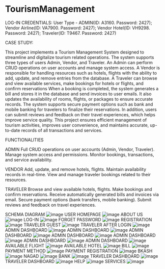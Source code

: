 # TourismManagement
LOG-IN CREDENTIALS:
User Type - ADMIN(ID: A3160. Password: 2427); Vendor Airline(ID: VA7900. Password: 2427); Vendor Hotel(ID: VH9298. Password: 2427); Traveler(ID: T9467. Password: 2427) 

CASE STUDY:

This project implements a Tourism Management System designed to streamline and digitalize tourism related operations. The system supports three types of users Admin, Vendor, and Traveler. An Admin can perform CRUD operations on user accounts and manage system access. A Vendor is responsible for handling resources such as hotels, flights with the ability to add, update, and remove entries from the database. A Traveler can browse and view available services, make bookings for hotels or flights, and confirm reservations When a booking is completed, the system generates a bill and stores it in the database and send invoices to user emails. It also updates the availability of rooms, flights, or packages to ensure accurate records. The system supports secure payment options such as bank and mobile banking for travelers to finalize their reservations. In addition, users can submit reviews and feedback on their travel experiences, which helps improve service quality. This project ensures efficient management of tourism activities, improves user convenience, and maintains accurate, up-to-date records of all transactions and services.
 
FUNCTIONALITIES

ADMIN
Full CRUD operations on user accounts (Admin, Vendor, Traveler).
Manage system access and permissions.
Monitor bookings, transactions, and service availability.

VENDOR
Add, update, and remove hotels, flights.
Maintain availability records in real-time.
View and manage traveler bookings related to their resources.

TRAVELER
Browse and view available hotels, flights.
Make bookings and confirm reservations.
Receive automatically generated bills and invoices via email.
Secure payment options (bank transfers, mobile banking).
Submit reviews and feedback on travel experiences.

SCHEMA DIAGRAM
![image](https://github.com/FaysalMahmud313/TourismManagement/blob/master/Drawing%203%20-%20Copy%20(1)%20-%20Copy%20(1).jpeg?raw=true)
USER HOMEPAGE
![image](https://github.com/FaysalMahmud313/TourismManagement/blob/master/1.png?raw=true)
ABOUT US
![image](https://github.com/FaysalMahmud313/TourismManagement/blob/master/Tourism%20About%20us%20frame.png?raw=true)
LOG-IN 
![image](https://github.com/FaysalMahmud313/TourismManagement/blob/master/3.png?raw=true)
FORGET PASSWORD
![image](https://github.com/FaysalMahmud313/TourismManagement/blob/master/4.png?raw=true)
REGISTRATION
![image](https://github.com/FaysalMahmud313/TourismManagement/blob/master/5.png?raw=true)
TRAVELER GUEST
![image](https://github.com/FaysalMahmud313/TourismManagement/blob/master/2.png?raw=true)
TRAVELER AFTER LOGIN
![image](https://github.com/FaysalMahmud313/TourismManagement/blob/master/6.png?raw=true)
ADMIN DASHBOARD
![image](https://github.com/FaysalMahmud313/TourismManagement/blob/master/7.png?raw=true)
ADMIN DASHBOARD
![image](https://github.com/FaysalMahmud313/TourismManagement/blob/master/8.png?raw=true)
ADMIN DASHBOARD
![image](https://github.com/FaysalMahmud313/TourismManagement/blob/master/9.png?raw=true)
ADMIN DASHBOARD
![image](https://github.com/FaysalMahmud313/TourismManagement/blob/master/10.png?raw=true)
ADMIN DASHBOARD
![image](https://github.com/FaysalMahmud313/TourismManagement/blob/master/11.png?raw=true)
ADMIN DASHBOARD
![image](https://github.com/FaysalMahmud313/TourismManagement/blob/master/12.png?raw=true)
ADMIN DASHBOARD
![image](https://github.com/FaysalMahmud313/TourismManagement/blob/master/23.png?raw=true)
AVAILABLE FLIGHT
![image](https://github.com/FaysalMahmud313/TourismManagement/blob/master/13.png?raw=true)
AVAILABLE HOTEL
![image](https://github.com/FaysalMahmud313/TourismManagement/blob/master/14.png?raw=true)
BILL
![image](https://github.com/FaysalMahmud313/TourismManagement/blob/master/15.png?raw=true)
PAYMENT METHOD
![image](https://github.com/FaysalMahmud313/TourismManagement/blob/master/16.png?raw=true)
PAYMENT REGISTRATION
![image](https://github.com/FaysalMahmud313/TourismManagement/blob/master/17.png?raw=true)
BKASH
![image](https://github.com/FaysalMahmud313/TourismManagement/blob/master/18.png?raw=true)
NAGAD
![image](https://github.com/FaysalMahmud313/TourismManagement/blob/master/19.png?raw=true)
BANK
![image](https://github.com/FaysalMahmud313/TourismManagement/blob/master/20.png?raw=true)
TRAVELER DASHBOARD
![image](https://github.com/FaysalMahmud313/TourismManagement/blob/master/21.png?raw=true)
TRAVELER DASHBOARD
![image](https://github.com/FaysalMahmud313/TourismManagement/blob/master/22.png?raw=true)
HELP
![image](https://github.com/FaysalMahmud313/TourismManagement/blob/master/Screenshot%202025-09-18%20012944.png?raw=true)
SERVICES
![image](https://github.com/FaysalMahmud313/TourismManagement/blob/master/Screenshot%202025-09-18%20012928.png?raw=true)
